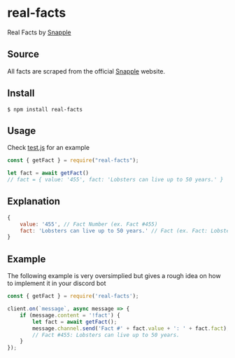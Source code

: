 # real-facts

Real Facts by [Snapple](https://www.snapple.com/real-facts)

## Source

All facts are scraped from the official [Snapple](https://www.snapple.com/real-facts) website.

## Install

```
$ npm install real-facts
```

## Usage
Check [test.js](./test.js) for an example

```js
const { getFact } = require("real-facts");

let fact = await getFact()
// fact = { value: '455', fact: 'Lobsters can live up to 50 years.' }
```

## Explanation

```js
{ 
    value: '455', // Fact Number (ex. Fact #455)
    fact: 'Lobsters can live up to 50 years.' // Fact (ex. Fact: Lobsters can live up to 50 years.)
}
```

## Example
The following example is very oversimplied but gives a rough idea on how to implement it in your discord bot 

```js
const { getFact } = require('real-facts');

client.on(`message`, async message => {
    if (message.content = '!fact') {
        let fact = await getFact();
        message.channel.send('Fact #' + fact.value + ': ' + fact.fact);
        // Fact #455: Lobsters can live up to 50 years.
    }
});
```

